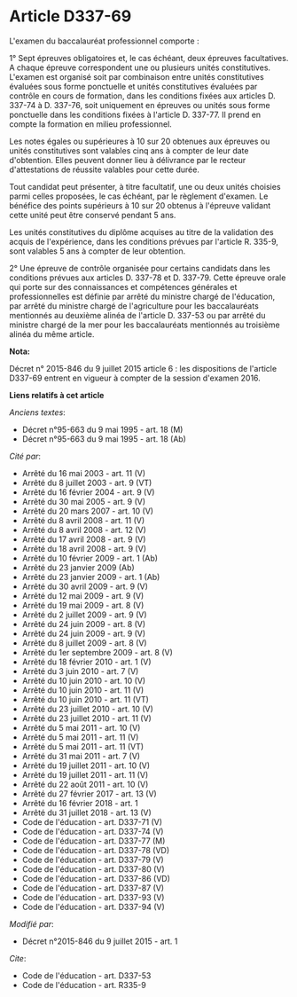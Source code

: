 # Article D337-69

L'examen du baccalauréat professionnel comporte : 

1° Sept épreuves obligatoires et, le cas échéant, deux épreuves facultatives. A chaque épreuve correspondent une ou plusieurs
unités constitutives. L'examen est organisé soit par combinaison entre unités constitutives évaluées sous forme ponctuelle et
unités constitutives évaluées par contrôle en cours de formation, dans les conditions fixées aux articles D. 337-74 à D.
337-76, soit uniquement en épreuves ou unités sous forme ponctuelle dans les conditions fixées à l'article D. 337-77. Il
prend en compte la formation en milieu professionnel. 

Les notes égales ou supérieures à 10 sur 20 obtenues aux épreuves ou unités constitutives sont valables cinq ans à compter de
leur date d'obtention. Elles peuvent donner lieu à délivrance par le recteur d'attestations de réussite valables pour cette
durée. 

Tout candidat peut présenter, à titre facultatif, une ou deux unités choisies parmi celles proposées, le cas échéant, par le
règlement d'examen. Le bénéfice des points supérieurs à 10 sur 20 obtenus à l'épreuve validant cette unité peut être conservé
pendant 5 ans. 

Les unités constitutives du diplôme acquises au titre de la validation des acquis de l'expérience, dans les conditions
prévues par l'article R. 335-9, sont valables 5 ans à compter de leur obtention. 

2° Une épreuve de contrôle organisée pour certains candidats dans les conditions prévues aux articles D. 337-78 et D. 337-79.
Cette épreuve orale qui porte sur des connaissances et compétences générales et professionnelles est définie par arrêté du
ministre chargé de l'éducation, par arrêté du ministre chargé de l'agriculture pour les baccalauréats mentionnés au deuxième
alinéa de l'article D. 337-53 ou par arrêté du ministre chargé de la mer pour les baccalauréats mentionnés au troisième
alinéa du même article.

**Nota:**

Décret n° 2015-846 du 9 juillet 2015 article 6 : les dispositions de l'article D337-69 entrent en vigueur à compter de la
session d'examen 2016.

**Liens relatifs à cet article**

_Anciens textes_:

  - Décret n°95-663 du 9 mai 1995 - art. 18 (M)
  - Décret n°95-663 du 9 mai 1995 - art. 18 (Ab)

_Cité par_:

  - Arrêté du 16 mai 2003 - art. 11 (V)
  - Arrêté du 8 juillet 2003 - art. 9 (VT)
  - Arrêté du 16 février 2004 - art. 9 (V)
  - Arrêté du 30 mai 2005 - art. 9 (V)
  - Arrêté du 20 mars 2007 - art. 10 (V)
  - Arrêté du 8 avril 2008 - art. 11 (V)
  - Arrêté du 8 avril 2008 - art. 12 (V)
  - Arrêté du 17 avril 2008 - art. 9 (V)
  - Arrêté du 18 avril 2008 - art. 9 (V)
  - Arrêté du 10 février 2009 - art. 1 (Ab)
  - Arrêté du 23 janvier 2009 (Ab)
  - Arrêté du 23 janvier 2009 - art. 1 (Ab)
  - Arrêté du 30 avril 2009 - art. 9 (V)
  - Arrêté du 12 mai 2009 - art. 9 (V)
  - Arrêté du 19 mai 2009 - art. 8 (V)
  - Arrêté du 2 juillet 2009 - art. 9 (V)
  - Arrêté du 24 juin 2009 - art. 8 (V)
  - Arrêté du 24 juin 2009 - art. 9 (V)
  - Arrêté du 8 juillet 2009 - art. 8 (V)
  - Arrêté du 1er septembre 2009 - art. 8 (V)
  - Arrêté du 18 février 2010 - art. 1 (V)
  - Arrêté du 3 juin 2010 - art. 7 (V)
  - Arrêté du 10 juin 2010 - art. 10 (V)
  - Arrêté du 10 juin 2010 - art. 11 (V)
  - Arrêté du 10 juin 2010 - art. 11 (VT)
  - Arrêté du 23 juillet 2010 - art. 10 (V)
  - Arrêté du 23 juillet 2010 - art. 11 (V)
  - Arrêté du 5 mai 2011 - art. 10 (V)
  - Arrêté du 5 mai 2011 - art. 11 (V)
  - Arrêté du 5 mai 2011 - art. 11 (VT)
  - Arrêté du 31 mai 2011 - art. 7 (V)
  - Arrêté du 19 juillet 2011 - art. 10 (V)
  - Arrêté du 19 juillet 2011 - art. 11 (V)
  - Arrêté du 22 août 2011 - art. 10 (V)
  - Arrêté du 27 février 2017 - art. 13 (V)
  - Arrêté du 16 février 2018 - art. 1
  - Arrêté du 31 juillet 2018 - art. 13 (V)
  - Code de l'éducation - art. D337-71 (V)
  - Code de l'éducation - art. D337-74 (V)
  - Code de l'éducation - art. D337-77 (M)
  - Code de l'éducation - art. D337-78 (VD)
  - Code de l'éducation - art. D337-79 (V)
  - Code de l'éducation - art. D337-80 (V)
  - Code de l'éducation - art. D337-86 (VD)
  - Code de l'éducation - art. D337-87 (V)
  - Code de l'éducation - art. D337-93 (V)
  - Code de l'éducation - art. D337-94 (V)

_Modifié par_:

  - Décret n°2015-846 du 9 juillet 2015 - art. 1

_Cite_:

  - Code de l'éducation - art. D337-53
  - Code de l'éducation - art. R335-9
